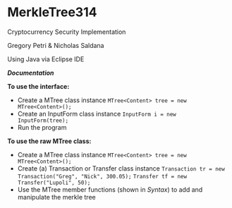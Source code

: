 # MerkleTree314
Cryptocurrency Security Implementation

Gregory Petri & Nicholas Saldana

Using Java via Eclipse IDE

__*Documentation*__

__To use the interface:__

* Create a MTree class instance
`MTree<Content> tree = new MTree<Content>();`
* Create an InputForm class instance
`InputForm i = new InputForm(tree);`
* Run the program


__To use the raw MTree class:__

* Create a MTree class instance
`MTree<Content> tree = new MTree<Content>();`
* Create (a) Transaction or Transfer class instance
`Transaction tr = new Transaction("Greg", "Nick", 300.05);`
`Transfer tf = new Transfer("Lupoli", 50);`
* Use the MTree member functions (shown in *Syntax*) to add and manipulate the merkle tree


